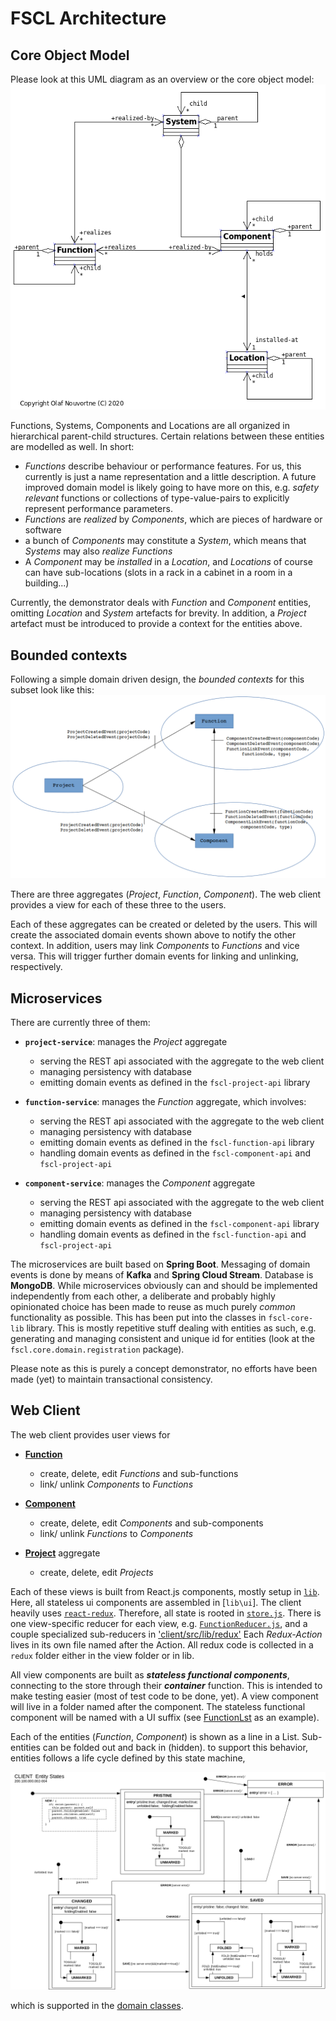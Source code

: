 # FSCL Architecture

## Core Object Model

Please look at this UML diagram as an overview or the core object model:
![](pics/core-object-model.png)

Functions, Systems, Components and Locations are all organized in hierarchical
parent-child structures. Certain relations between these entities are modelled
as well. In short: 
* *Functions* describe behaviour or performance features. For us, this currently is 
  just a name representation and a little description. A future improved domain model
  is likely going to have more on this, e.g. *safety relevant* functions or collections 
  of type-value-pairs to explicitly represent performance parameters.
* *Functions* are *realized* by *Components*, which are pieces of hardware or software
* a bunch of *Components* may constitute a *System*, which means that *Systems* may 
  also *realize* *Functions*
* A *Component* may be *installed* in a *Location*, and *Locations* of course can have 
  sub-locations (slots in a rack in a cabinet in a room in a building...)

Currently, the demonstrator deals with *Function* and *Component* entities,
omitting *Location* and *System* artefacts for brevity. In addition, a *Project*
artefact must be introduced to provide a context for the entities above.


## Bounded contexts

Following a simple domain driven design, the *bounded contexts* for
this subset look like this:
![](pics/bounded-context-overview.png)

There are three aggregates (*Project*, *Function*, *Component*). The web client
provides a view for each of these three to the users.

Each of these aggregates can be created or deleted by the users. This will create
the associated domain events shown above to notify the other context. In addition, users
may link *Components* to *Functions* and vice versa. This will trigger further
domain events for linking and unlinking, respectively.


## Microservices

There are currently three of them:

* **`project-service`**:  manages the *Project* aggregate
   * serving the REST api associated with the aggregate to the web client
   * managing persistency with database
   * emitting domain events as defined in the `fscl-project-api` library

* **`function-service`**: manages the *Function* aggregate, which involves:
   * serving the REST api associated with the aggregate to the web client
   * managing persistency with database
   * emitting domain events as defined in the `fscl-function-api` library
   * handling domain events as defined in the `fscl-component-api` and `fscl-project-api`

* **`component-service`**: manages the *Component* aggregate
   * serving the REST api associated with the aggregate to the web client
   * managing persistency with database
   * emitting domain events as defined in the `fscl-component-api` library
   * handling domain events as defined in the `fscl-function-api` and `fscl-project-api`

The microservices are built based on **Spring Boot**. Messaging of domain events is done by means of **Kafka** and **Spring Cloud Stream**. Database is **MongoDB**. While microservices
obviously can and should be implemented independently from each other, a deliberate and
probably highly opinionated choice has been made to reuse as much purely *common* functionality as possible. This has been put into the classes in `fscl-core-lib` library. This is mostly repetitive stuff dealing with entities as such, e.g. generating and managing consistent and unique id for entities (look at the `fscl.core.domain.registration` package).

Please note as this is purely a concept demonstrator, no efforts have been made (yet)
to maintain transactional consistency.


## Web Client

The web client provides user views for
* [**Function**](../client/src/function)
   * create, delete, edit *Functions* and sub-functions
   * link/ unlink *Components* to *Functions*

* [**Component**](../client/src/component)
   * create, delete, edit *Components* and sub-components
   * link/ unlink *Functions* to *Components*

* [**Project**](../client/src/project) aggregate
   * create, delete, edit *Projects*

Each of these views is built from React.js components, mostly setup in [`lib`](client/src/lib).
Here, all stateless ui components are assembled in [`lib\ui`]. The client heavily uses [`react-redux`](https://react-redux.js.org/). Therefore, all state is rooted in [`store.js`](client/src/store.js). There is one view-specific reducer for each view, e.g.
[`FunctionReducer.js`](../client/src/function/redux/FunctionReducer.js), and a couple
specialized sub-reducers in ['client/src/lib/redux'](../client/src/lib/redux)
Each *Redux-Action* lives in its own file named after the Action. All redux code is
collected in a `redux` folder either in the view folder or in lib.

All view components are built as ***stateless functional components***, connecting to the store  through their ***container*** function. This is intended to make testing easier (most of test code to be done, yet).  A view component will live in a folder named after
the component. The stateless functional component will be named with a UI suffix
(see [FunctionLst](../client/src/function/FunctionList) as an example).

Each of the entities (*Function*, *Component*) is shown as a line in a List.
Sub-entities can be folded out and back in (hidden). to support this behavior,
entities follows a life cycle defined by this state machine, 

![](pics/client-entity-states.png)

which is supported in the [domain classes](../client/src/lib/domain).
